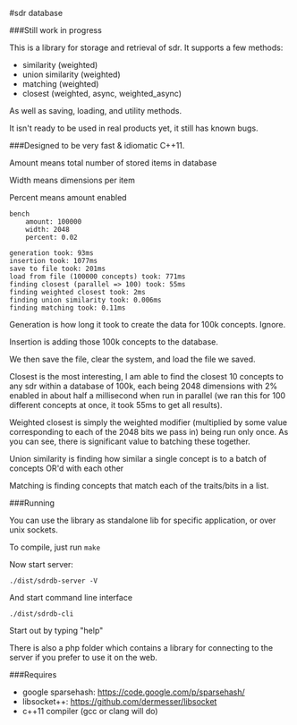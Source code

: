 #sdr database

###Still work in progress

This is a library for storage and retrieval of sdr. It supports a few methods:

 * similarity (weighted)
 * union similarity (weighted)
 * matching (weighted)
 * closest (weighted, async, weighted_async)

As well as saving, loading, and utility methods.

It isn't ready to be used in real products yet, it still has known bugs.

###Designed to be very fast & idiomatic C++11.

Amount means total number of stored items in database

Width means dimensions per item

Percent means amount enabled


```
bench
    amount: 100000
    width: 2048
    percent: 0.02

generation took: 93ms
insertion took: 1077ms
save to file took: 201ms
load from file (100000 concepts) took: 771ms
finding closest (parallel => 100) took: 55ms
finding weighted closest took: 2ms
finding union similarity took: 0.006ms
finding matching took: 0.11ms
```

Generation is how long it took to create the data for 100k concepts. Ignore.

Insertion is adding those 100k concepts to the database.

We then save the file, clear the system, and load the file we saved.

Closest is the most interesting, I am able to find the closest 10 concepts  to any sdr within a database of 100k, each being 2048 dimensions with 2% enabled in about half a millisecond when run in parallel (we ran this for 100 different concepts at once, it took 55ms to get all results).

Weighted closest is simply the weighted modifier (multiplied by some value corresponding to each of the 2048 bits we pass in) being run only once. As you can see, there is significant value to batching these together.

Union similarity is finding how similar a single concept is to a batch of concepts OR'd with each other

Matching is finding concepts that match each of the traits/bits in a list.

###Running

You can use the library as standalone lib for specific application, or over unix sockets.

To compile, just run `make`


Now start server:

`./dist/sdrdb-server -V`

And start command line interface

`./dist/sdrdb-cli`

Start out by typing "help"

There is also a php folder which contains a library for connecting to the server if you prefer to use it on the web.


###Requires


 * google sparsehash: https://code.google.com/p/sparsehash/
 * libsocket++: https://github.com/dermesser/libsocket
 * c++11 compiler (gcc or clang will do)

